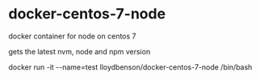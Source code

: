 # docker-centos-7-node
docker container for node on centos 7

gets the latest nvm, node and npm version

docker run -it --name=test lloydbenson/docker-centos-7-node /bin/bash
